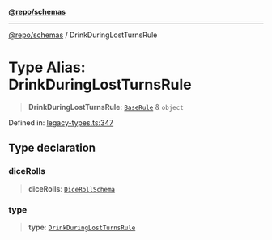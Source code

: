[**@repo/schemas**](../README.md)

***

[@repo/schemas](../globals.md) / DrinkDuringLostTurnsRule

# Type Alias: DrinkDuringLostTurnsRule

> **DrinkDuringLostTurnsRule**: [`BaseRule`](BaseRule.md) & `object`

Defined in: [legacy-types.ts:347](https://github.com/alexqguo/drinking-board-game-v3/blob/ec7abd0ff51ebbb80af13ca3c5b158ba2e0616aa/packages/schemas/src/legacy-types.ts#L347)

## Type declaration

### diceRolls

> **diceRolls**: [`DiceRollSchema`](../interfaces/DiceRollSchema.md)

### type

> **type**: [`DrinkDuringLostTurnsRule`](../enumerations/RuleType.md#drinkduringlostturnsrule)
